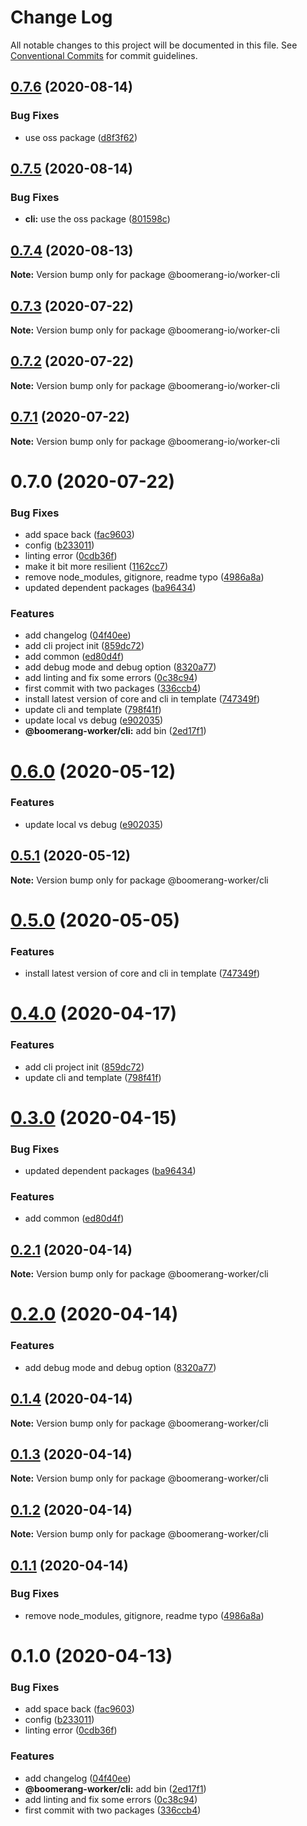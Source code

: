 # Change Log

All notable changes to this project will be documented in this file.
See [Conventional Commits](https://conventionalcommits.org) for commit guidelines.

## [0.7.6](https://github.com/boomerang-io/boomerang.worker.main/compare/@boomerang-io/worker-cli@0.7.5...@boomerang-io/worker-cli@0.7.6) (2020-08-14)

### Bug Fixes

- use oss package ([d8f3f62](https://github.com/boomerang-io/boomerang.worker.main/commit/d8f3f62adb2fb26605d438e46d9a7dba7448f569))

## [0.7.5](https://github.com/boomerang-io/boomerang.worker.main/compare/@boomerang-io/worker-cli@0.7.4...@boomerang-io/worker-cli@0.7.5) (2020-08-14)

### Bug Fixes

- **cli:** use the oss package ([801598c](https://github.com/boomerang-io/boomerang.worker.main/commit/801598cf7a35e6b43b1f19ce3081c15d723f9778))

## [0.7.4](https://github.com/boomerang-io/boomerang.worker.main/compare/@boomerang-io/worker-cli@0.7.3...@boomerang-io/worker-cli@0.7.4) (2020-08-13)

**Note:** Version bump only for package @boomerang-io/worker-cli

## [0.7.3](https://github.com/boomerang-io/boomerang.worker.main/compare/@boomerang-io/worker-cli@0.7.2...@boomerang-io/worker-cli@0.7.3) (2020-07-22)

**Note:** Version bump only for package @boomerang-io/worker-cli

## [0.7.2](https://github.com/boomerang-io/boomerang.worker.main/compare/@boomerang-io/worker-cli@0.7.1...@boomerang-io/worker-cli@0.7.2) (2020-07-22)

**Note:** Version bump only for package @boomerang-io/worker-cli

## [0.7.1](https://github.com/boomerang-io/boomerang.worker.main/compare/@boomerang-io/worker-cli@0.7.0...@boomerang-io/worker-cli@0.7.1) (2020-07-22)

**Note:** Version bump only for package @boomerang-io/worker-cli

# 0.7.0 (2020-07-22)

### Bug Fixes

- add space back ([fac9603](https://github.com/boomerang-io/boomerang.worker.main/commit/fac96037762ec864051a47899748a65409272ad8))
- config ([b233011](https://github.com/boomerang-io/boomerang.worker.main/commit/b23301103c7a065fc20461fe6d6208f6399cba07))
- linting error ([0cdb36f](https://github.com/boomerang-io/boomerang.worker.main/commit/0cdb36f835b419aa1cc48fc49134cb7f24cb04c3))
- make it bit more resilient ([1162cc7](https://github.com/boomerang-io/boomerang.worker.main/commit/1162cc7d5084d945e16dc14d025c64462f6421a2))
- remove node_modules, gitignore, readme typo ([4986a8a](https://github.com/boomerang-io/boomerang.worker.main/commit/4986a8a51c76b4d1da9387e4fa3d9b7f91571d80))
- updated dependent packages ([ba96434](https://github.com/boomerang-io/boomerang.worker.main/commit/ba964341d1d833cafdd18573af8afd3f1ff40a79))

### Features

- add changelog ([04f40ee](https://github.com/boomerang-io/boomerang.worker.main/commit/04f40eecf60610486abd0775f9de5c6e6b7989ac))
- add cli project init ([859dc72](https://github.com/boomerang-io/boomerang.worker.main/commit/859dc72555ab7df171bd3bead612ecb82f3bdb77))
- add common ([ed80d4f](https://github.com/boomerang-io/boomerang.worker.main/commit/ed80d4f5b467e0d73ecb9cefcb287ad7aad21539))
- add debug mode and debug option ([8320a77](https://github.com/boomerang-io/boomerang.worker.main/commit/8320a770f40f418a2fcb005fb18bc9326c59bf67))
- add linting and fix some errors ([0c38c94](https://github.com/boomerang-io/boomerang.worker.main/commit/0c38c9416702638389ea28ed114383e34ba7dc32))
- first commit with two packages ([336ccb4](https://github.com/boomerang-io/boomerang.worker.main/commit/336ccb4d3649a36e07ff2caeffdd8b8d2385132b))
- install latest version of core and cli in template ([747349f](https://github.com/boomerang-io/boomerang.worker.main/commit/747349fbe89e6aaecdab17095a095227c0713ab5))
- update cli and template ([798f41f](https://github.com/boomerang-io/boomerang.worker.main/commit/798f41f33c0880765ef2348609b234849024f6c6))
- update local vs debug ([e902035](https://github.com/boomerang-io/boomerang.worker.main/commit/e902035a34e9daac5054442e0ba5f1e7cb44656c))
- **@boomerang-worker/cli:** add bin ([2ed17f1](https://github.com/boomerang-io/boomerang.worker.main/commit/2ed17f11fa698d935d8af09633e0cac3d7a78af4))

# [0.6.0](https://github.ibm.com/Boomerang/boomerang.worker.base/compare/@boomerang-worker/cli@0.5.1...@boomerang-worker/cli@0.6.0) (2020-05-12)

### Features

- update local vs debug ([e902035](https://github.ibm.com/Boomerang/boomerang.worker.base/commit/e902035a34e9daac5054442e0ba5f1e7cb44656c))

## [0.5.1](https://github.ibm.com/Boomerang/boomerang.worker.base/compare/@boomerang-worker/cli@0.5.0...@boomerang-worker/cli@0.5.1) (2020-05-12)

**Note:** Version bump only for package @boomerang-worker/cli

# [0.5.0](https://github.ibm.com/Boomerang/boomerang.worker.base/compare/@boomerang-worker/cli@0.4.0...@boomerang-worker/cli@0.5.0) (2020-05-05)

### Features

- install latest version of core and cli in template ([747349f](https://github.ibm.com/Boomerang/boomerang.worker.base/commit/747349fbe89e6aaecdab17095a095227c0713ab5))

# [0.4.0](https://github.ibm.com/Boomerang/boomerang.worker.base/compare/@boomerang-worker/cli@0.3.0...@boomerang-worker/cli@0.4.0) (2020-04-17)

### Features

- add cli project init ([859dc72](https://github.ibm.com/Boomerang/boomerang.worker.base/commit/859dc72555ab7df171bd3bead612ecb82f3bdb77))
- update cli and template ([798f41f](https://github.ibm.com/Boomerang/boomerang.worker.base/commit/798f41f33c0880765ef2348609b234849024f6c6))

# [0.3.0](https://github.ibm.com/Boomerang/boomerang.worker.base/compare/@boomerang-worker/cli@0.2.1...@boomerang-worker/cli@0.3.0) (2020-04-15)

### Bug Fixes

- updated dependent packages ([ba96434](https://github.ibm.com/Boomerang/boomerang.worker.base/commit/ba964341d1d833cafdd18573af8afd3f1ff40a79))

### Features

- add common ([ed80d4f](https://github.ibm.com/Boomerang/boomerang.worker.base/commit/ed80d4f5b467e0d73ecb9cefcb287ad7aad21539))

## [0.2.1](https://github.ibm.com/Boomerang/boomerang.worker.base/compare/@boomerang-worker/cli@0.2.0...@boomerang-worker/cli@0.2.1) (2020-04-14)

**Note:** Version bump only for package @boomerang-worker/cli

# [0.2.0](https://github.ibm.com/Boomerang/boomerang.worker.base/compare/@boomerang-worker/cli@0.1.4...@boomerang-worker/cli@0.2.0) (2020-04-14)

### Features

- add debug mode and debug option ([8320a77](https://github.ibm.com/Boomerang/boomerang.worker.base/commit/8320a770f40f418a2fcb005fb18bc9326c59bf67))

## [0.1.4](https://github.ibm.com/Boomerang/boomerang.worker.base/compare/@boomerang-worker/cli@0.1.3...@boomerang-worker/cli@0.1.4) (2020-04-14)

**Note:** Version bump only for package @boomerang-worker/cli

## [0.1.3](https://github.ibm.com/Boomerang/boomerang.worker.base/compare/@boomerang-worker/cli@0.1.2...@boomerang-worker/cli@0.1.3) (2020-04-14)

**Note:** Version bump only for package @boomerang-worker/cli

## [0.1.2](https://github.ibm.com/Boomerang/boomerang.worker.base/compare/@boomerang-worker/cli@0.1.1...@boomerang-worker/cli@0.1.2) (2020-04-14)

**Note:** Version bump only for package @boomerang-worker/cli

## [0.1.1](https://github.ibm.com/Boomerang/boomerang.worker.base/compare/@boomerang-worker/cli@0.1.0...@boomerang-worker/cli@0.1.1) (2020-04-14)

### Bug Fixes

- remove node_modules, gitignore, readme typo ([4986a8a](https://github.ibm.com/Boomerang/boomerang.worker.base/commit/4986a8a51c76b4d1da9387e4fa3d9b7f91571d80))

# 0.1.0 (2020-04-13)

### Bug Fixes

- add space back ([fac9603](https://github.ibm.com/Boomerang/boomerang.worker.base/commit/fac96037762ec864051a47899748a65409272ad8))
- config ([b233011](https://github.ibm.com/Boomerang/boomerang.worker.base/commit/b23301103c7a065fc20461fe6d6208f6399cba07))
- linting error ([0cdb36f](https://github.ibm.com/Boomerang/boomerang.worker.base/commit/0cdb36f835b419aa1cc48fc49134cb7f24cb04c3))

### Features

- add changelog ([04f40ee](https://github.ibm.com/Boomerang/boomerang.worker.base/commit/04f40eecf60610486abd0775f9de5c6e6b7989ac))
- **@boomerang-worker/cli:** add bin ([2ed17f1](https://github.ibm.com/Boomerang/boomerang.worker.base/commit/2ed17f11fa698d935d8af09633e0cac3d7a78af4))
- add linting and fix some errors ([0c38c94](https://github.ibm.com/Boomerang/boomerang.worker.base/commit/0c38c9416702638389ea28ed114383e34ba7dc32))
- first commit with two packages ([336ccb4](https://github.ibm.com/Boomerang/boomerang.worker.base/commit/336ccb4d3649a36e07ff2caeffdd8b8d2385132b))

